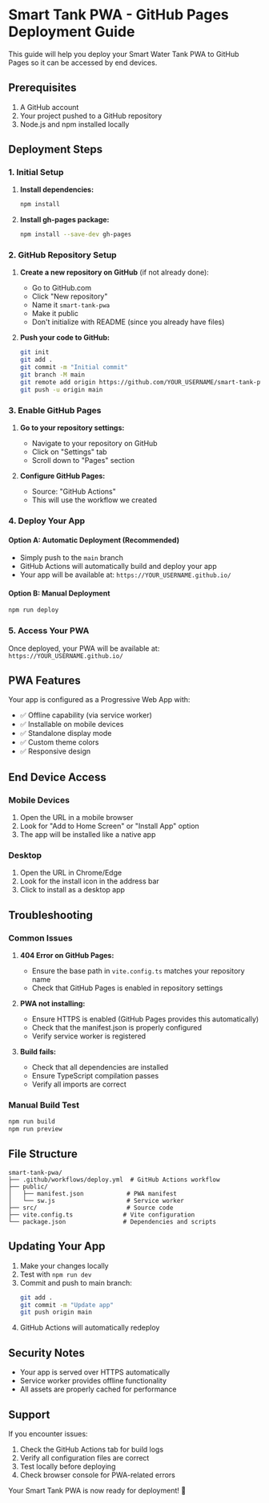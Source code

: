 # Smart Tank PWA - GitHub Pages Deployment Guide

This guide will help you deploy your Smart Water Tank PWA to GitHub Pages so it can be accessed by end devices.

## Prerequisites

1. A GitHub account
2. Your project pushed to a GitHub repository
3. Node.js and npm installed locally

## Deployment Steps

### 1. Initial Setup

1. **Install dependencies:**
   ```bash
   npm install
   ```

2. **Install gh-pages package:**
   ```bash
   npm install --save-dev gh-pages
   ```

### 2. GitHub Repository Setup

1. **Create a new repository on GitHub** (if not already done):
   - Go to GitHub.com
   - Click "New repository"
   - Name it `smart-tank-pwa`
   - Make it public
   - Don't initialize with README (since you already have files)

2. **Push your code to GitHub:**
   ```bash
   git init
   git add .
   git commit -m "Initial commit"
   git branch -M main
   git remote add origin https://github.com/YOUR_USERNAME/smart-tank-pwa.git
   git push -u origin main
   ```

### 3. Enable GitHub Pages

1. **Go to your repository settings:**
   - Navigate to your repository on GitHub
   - Click on "Settings" tab
   - Scroll down to "Pages" section

2. **Configure GitHub Pages:**
   - Source: "GitHub Actions"
   - This will use the workflow we created

### 4. Deploy Your App

#### Option A: Automatic Deployment (Recommended)
- Simply push to the `main` branch
- GitHub Actions will automatically build and deploy your app
- Your app will be available at: `https://YOUR_USERNAME.github.io/`

#### Option B: Manual Deployment
```bash
npm run deploy
```

### 5. Access Your PWA

Once deployed, your PWA will be available at:
`https://YOUR_USERNAME.github.io/`

## PWA Features

Your app is configured as a Progressive Web App with:
- ✅ Offline capability (via service worker)
- ✅ Installable on mobile devices
- ✅ Standalone display mode
- ✅ Custom theme colors
- ✅ Responsive design

## End Device Access

### Mobile Devices
1. Open the URL in a mobile browser
2. Look for "Add to Home Screen" or "Install App" option
3. The app will be installed like a native app

### Desktop
1. Open the URL in Chrome/Edge
2. Look for the install icon in the address bar
3. Click to install as a desktop app

## Troubleshooting

### Common Issues

1. **404 Error on GitHub Pages:**
   - Ensure the base path in `vite.config.ts` matches your repository name
   - Check that GitHub Pages is enabled in repository settings

2. **PWA not installing:**
   - Ensure HTTPS is enabled (GitHub Pages provides this automatically)
   - Check that the manifest.json is properly configured
   - Verify service worker is registered

3. **Build fails:**
   - Check that all dependencies are installed
   - Ensure TypeScript compilation passes
   - Verify all imports are correct

### Manual Build Test
```bash
npm run build
npm run preview
```

## File Structure

```
smart-tank-pwa/
├── .github/workflows/deploy.yml  # GitHub Actions workflow
├── public/
│   ├── manifest.json            # PWA manifest
│   └── sw.js                    # Service worker
├── src/                         # Source code
├── vite.config.ts              # Vite configuration
└── package.json                # Dependencies and scripts
```

## Updating Your App

1. Make your changes locally
2. Test with `npm run dev`
3. Commit and push to main branch:
   ```bash
   git add .
   git commit -m "Update app"
   git push origin main
   ```
4. GitHub Actions will automatically redeploy

## Security Notes

- Your app is served over HTTPS automatically
- Service worker provides offline functionality
- All assets are properly cached for performance

## Support

If you encounter issues:
1. Check the GitHub Actions tab for build logs
2. Verify all configuration files are correct
3. Test locally before deploying
4. Check browser console for PWA-related errors

Your Smart Tank PWA is now ready for deployment! 🚀

